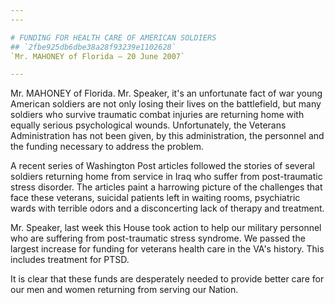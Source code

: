 ```yaml
---
---

# FUNDING FOR HEALTH CARE OF AMERICAN SOLDIERS
## `2fbe925db6dbe38a28f93239e1102628`
`Mr. MAHONEY of Florida — 20 June 2007`

---
```



Mr. MAHONEY of Florida. Mr. Speaker, it's an unfortunate fact of war 
young American soldiers are not only losing their lives on the 
battlefield, but many soldiers who survive traumatic combat injuries 
are returning home with equally serious psychological wounds. 
Unfortunately, the Veterans Administration has not been given, by this 
administration, the personnel and the funding necessary to address the 
problem.

A recent series of Washington Post articles followed the stories of 
several soldiers returning home from service in Iraq who suffer from 
post-traumatic stress disorder. The articles paint a harrowing picture 
of the challenges that face these veterans, suicidal patients left in 
waiting rooms, psychiatric wards with terrible odors and a 
disconcerting lack of therapy and treatment.

Mr. Speaker, last week this House took action to help our military 
personnel who are suffering from post-traumatic stress syndrome. We 
passed the largest increase for funding for veterans health care in the 
VA's history. This includes treatment for PTSD.

It is clear that these funds are desperately needed to provide better 
care for our men and women returning from serving our Nation.
